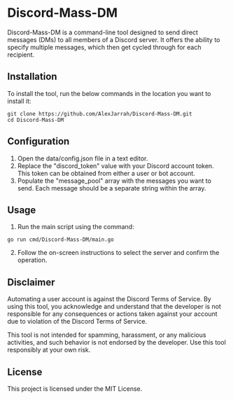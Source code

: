 # Discord-Mass-DM

Discord-Mass-DM is a command-line tool designed to send direct messages (DMs) to all members of a Discord server. It offers the ability to specify multiple messages, which then get cycled through for each recipient.

## Installation

To install the tool, run the below commands in the location you want to install it:

```
git clone https://github.com/AlexJarrah/Discord-Mass-DM.git
cd Discord-Mass-DM
```

## Configuration

1. Open the data/config.json file in a text editor.
2. Replace the "discord_token" value with your Discord account token. This token can be obtained from either a user or bot account.
3. Populate the "message_pool" array with the messages you want to send. Each message should be a separate string within the array.

## Usage

1. Run the main script using the command:
```
go run cmd/Discord-Mass-DM/main.go

```
2. Follow the on-screen instructions to select the server and confirm the operation.

## Disclaimer

Automating a user account is against the Discord Terms of Service. By using this tool, you acknowledge and understand that the developer is not responsible for any consequences or actions taken against your account due to violation of the Discord Terms of Service.

This tool is not intended for spamming, harassment, or any malicious activities, and such behavior is not endorsed by the developer. Use this tool responsibly at your own risk.

## License

This project is licensed under the MIT License.
